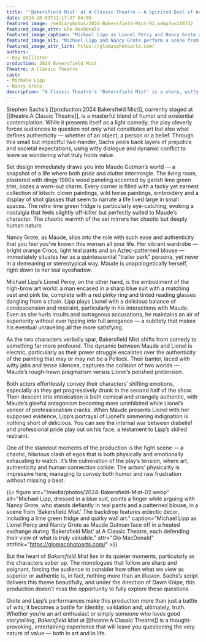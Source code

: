 ```yaml
---
title: "'Bakersfield Mist' at A Classic Theatre – A Spirited Duel of Art, Ego and Identity"
date: 2024-10-03T21:17:37-04:00
featured_image: /media/photos/2024-Bakersfield-Mist-01.webp?v=110732
featured_image_attr: Glo MacDonald
featured_image_caption: "Michael Lipp as Lionel Percy and Nancy Grote as Maude Gutman engage in a tense moment during Bakersfield Mist at A Classic Theatre, as Lionel evaluates the authenticity of a painting."
featured_image_alt: "Michael Lipp and Nancy Grote perform a scene from Bakersfield Mist, with Lipp dressed in a sharp suit and Grote in bright teal pants, against a cluttered backdrop of eclectic art and retro furniture."
featured_image_attr_link: https://glomacphotoarts.com/
authors: 
- Ray Hollister
production: 2024 Bakersfield Mist
Theatre: A Classic Theatre
cast: 
- Michale Lipp
- Nancy Grote
description: "A Classic Theatre’s 'Bakersfield Mist' is a sharp, witty exploration of art and authenticity. Nancy Grote and Michael Lipp shine in this riveting battle of wits and egos."
---
```

Stephen Sachs’s [[production:2024 Bakersfield Mist]], currently staged at [[theatre:A Classic Theatre]], is a masterful blend of humor and existential contemplation. While it presents itself as a light comedy, the play cleverly forces audiences to question not only what constitutes art but also what defines authenticity — whether of an object, a person or a belief. Through this small but impactful two-hander, Sachs peels back layers of prejudice and societal expectations, using witty dialogue and dynamic conflict to leave us wondering what truly holds value.

Set design immediately draws you into Maude Gutman’s world — a snapshot of a life where both pride and clutter intermingle. The living room, plastered with dingy 1980s wood paneling accented by garish lime green trim, oozes a worn-out charm. Every corner is filled with a tacky yet earnest collection of kitsch: clown paintings, wild horse paintings, embroidery and a display of shot glasses that seem to narrate a life lived large in small spaces. The retro lime green fridge is particularly eye-catching, evoking a nostalgia that feels slightly off-kilter but perfectly suited to Maude’s character. The chaotic warmth of the set mirrors her chaotic but deeply human nature.

Nancy Grote, as Maude, slips into the role with such ease and authenticity that you feel you’ve known this woman all your life. Her vibrant wardrobe — bright orange Crocs, light teal pants and an Aztec-patterned blouse — immediately situates her as a quintessential “trailer park” persona, yet never in a demeaning or stereotypical way. Maude is unapologetically herself, right down to her teal eyeshadow.

Michael Lipp’s Lionel Percy, on the other hand, is the embodiment of the high-brow art world: a man encased in a sharp blue suit with a matching vest and pink tie, complete with a red pinky ring and tinted reading glasses dangling from a chain. Lipp plays Lionel with a delicious balance of condescension and restraint, particularly in his interactions with Maude. Even as she hurls insults and outrageous accusations, he maintains an air of superiority without ever tipping into full arrogance — a subtlety that makes his eventual unraveling all the more satisfying.

As the two characters verbally spar, Bakersfield Mist shifts from comedy to something far more profound. The dynamic between Maude and Lionel is electric, particularly as their power struggle escalates over the authenticity of the painting that may or may not be a Pollock. Their banter, laced with witty jabs and tense silences, captures the collision of two worlds — Maude’s rough-hewn pragmatism versus Lionel’s polished pretension.

Both actors effortlessly convey their characters’ shifting emotions, especially as they get progressively drunk in the second half of the show. Their descent into intoxication is both comical and strangely authentic, with Maude’s gleeful antagonism becoming more uninhibited while Lionel’s veneer of professionalism cracks. When Maude presents Lionel with her supposed evidence, Lipp’s portrayal of Lionel’s simmering indignation is nothing short of delicious. You can see the internal war between disbelief and professional pride play out on his face, a testament to Lipp’s skilled restraint.

One of the standout moments of the production is the fight scene — a chaotic, hilarious clash of egos that is both physically and emotionally exhausting to watch. It’s the culmination of the play’s tension, where art, authenticity and human connection collide. The actors’ physicality is impressive here, managing to convey both humor and raw frustration without missing a beat.

{{< figure src="/media/photos/2024-Bakersfield-Mist-02.webp" alt="Michael Lipp, dressed in a blue suit, points a finger while arguing with Nancy Grote, who stands defiantly in teal pants and a patterned blouse, in a scene from 'Bakersfield Mist.' The backdrop features eclectic decor, including a lime green fridge and quirky wall art." caption="Michael Lipp as Lionel Percy and Nancy Grote as Maude Gutman face off in a heated exchange during 'Bakersfield Mist' at A Classic Theatre, each defending their view of what is truly valuable." attr="Glo MacDonald" attrlink="https://glomacphotoarts.com/" >}}

But the heart of *Bakersfield Mist* lies in its quieter moments, particularly as the characters sober up. The monologues that follow are sharp and poignant, forcing the audience to consider how often what we view as superior or authentic is, in fact, nothing more than an illusion. Sachs’s script delivers this theme beautifully, and under the direction of Dawn Knipe, this production doesn’t miss the opportunity to fully explore these questions.

Grote and Lipp’s performances make this production more than just a battle of wits; it becomes a battle for identity, validation and, ultimately, truth. Whether you’re an art enthusiast or simply someone who loves good storytelling, *Bakersfield Mist* at [[theatre:A Classic Theatre]] is a thought-provoking, entertaining experience that will leave you questioning the very nature of value — both in art and in life.